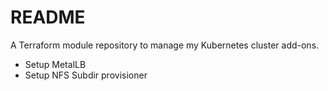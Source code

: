 # README
A Terraform module repository to manage my Kubernetes cluster add-ons.
- Setup MetalLB
- Setup NFS Subdir provisioner
